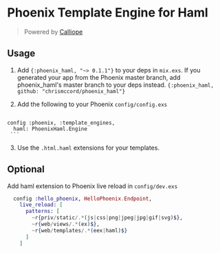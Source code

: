 # Phoenix Template Engine for Haml

> Powered by [Calliope](https://github.com/nurugger07/calliope)


## Usage

  1. Add `{:phoenix_haml, "~> 0.1.1"}` to your deps in `mix.exs`.
     If you generated your app from the Phoenix master branch,
     add phoenix_haml's master branch to your deps instead.
     `{:phoenix_haml, github: "chrismccord/phoenix_haml"}`
  2. Add the following to your Phoenix `config/config.exs`

     ```elixir
    config :phoenix, :template_engines,
      haml: PhoenixHaml.Engine
     ```
  3. Use the `.html.haml` extensions for your templates.

## Optional

Add haml extension to Phoenix live reload in `config/dev.exs`

```elixir
  config :hello_phoenix, HelloPhoenix.Endpoint,
    live_reload: [
      patterns: [
        ~r{priv/static/.*(js|css|png|jpeg|jpg|gif|svg)$},
        ~r{web/views/.*(ex)$},
        ~r{web/templates/.*(eex|haml)$}
      ]
    ]

```
